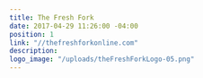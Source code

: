 ```yaml
---
title: The Fresh Fork
date: 2017-04-29 11:26:00 -04:00
position: 1
link: "//thefreshforkonline.com"
description: 
logo_image: "/uploads/theFreshForkLogo-05.png"
---
```


